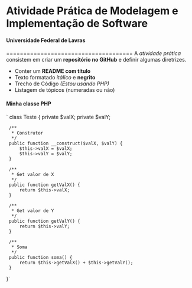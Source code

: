 # Atividade Prática de Modelagem e Implementação de Software
#### Universidade Federal de Lavras
=====================================
A *atividade prática* consistem em criar um **repositório no GitHub** e definir algumas
diretrizes.

* Conter um **README com título**
* Texto formatado *itálico* e **negrito**
* Trecho de Código *(Estou usando PHP)*
* Listagem de tópicos (numeradas ou não)

#### Minha classe PHP
` class Teste {
     private $valX;
     private $valY;
     
     /**
      * Construtor
      */
     public function __construct($valX, $valY) {
         $this->valX = $valX;
         $this->valY = $valY;
     }

     /**
      * Get valor de X
      */
     public function getValX() {
         return $this->valX;
     }

     /**
      * Get valor de Y
      */
     public function getValY() {
         return $this->valY;
     }

     /**
      * Soma
      */
     public function soma() {
         return $this->getValX() + $this->getValY();
     }

 }`

